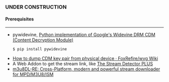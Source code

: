 ### UNDER CONSTRUCTION

#### Prerequisites

------

* pywidevine, [Python implementation of Google's Widevine DRM CDM (Content Decryption Module)](https://github.com/devine-dl/pywidevine)

  `````
  $ pip install pywidevine
  `````

- [How to dump CDM key pair from physical device · FoxRefire/wvg Wiki](https://github.com/FoxRefire/wvg/wiki/How-to-dump-CDM-key-pair-from-physical-device)
- A Web Addon to get the stream link, like [The Stream Detector PLUS](https://chromewebstore.google.com/detail/the-stream-detector-plus/jlckmaonnkacoebmnlehgkpjgomfileb?hl=es-419)
- [m3u8DL-RE: Cross-Platform, modern and powerful stream downloader for MPD/M3U8/ISM](https://github.com/nilaoda/N_m3u8DL-RE)
